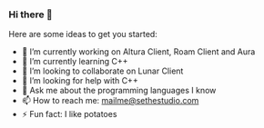 ### Hi there 👋


Here are some ideas to get you started:

- 🔭 I’m currently working on Altura Client, Roam Client and Aura
- 🌱 I’m currently learning C++
- 👯 I’m looking to collaborate on Lunar Client
- 🤔 I’m looking for help with C++
- 💬 Ask me about the programming languages I know
- 📫 How to reach me: mailme@sethestudio.com
- ⚡ Fun fact: I like potatoes
